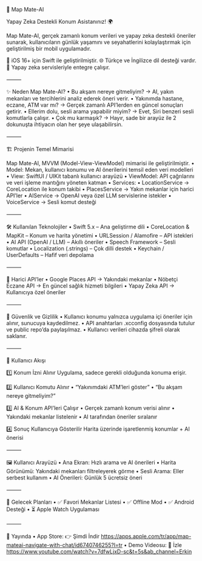 🚀 Map Mate-AI

Yapay Zeka Destekli Konum Asistanınız! 🌍

Map Mate-AI, gerçek zamanlı konum verileri ve yapay zeka destekli öneriler sunarak, kullanıcıların günlük yaşamını ve seyahatlerini kolaylaştırmak için geliştirilmiş bir mobil uygulamadır.

📱 iOS 16+ için Swift ile geliştirilmiştir.
🌐 Türkçe ve İngilizce dil desteği vardır.
🤖 Yapay zeka servisleriyle entegre çalışır.

⸻

✨ Neden Map Mate-AI?
	•	Bu akşam nereye gitmeliyim? → AI, yakın mekanları ve tercihlerini analiz ederek öneri verir.
	•	Yakınımda hastane, eczane, ATM var mı? → Gerçek zamanlı API’lerden en güncel sonuçları getirir.
	•	Ellerim dolu, sesli arama yapabilir miyim? → Evet, Siri benzeri sesli komutlarla çalışır.
	•	Çok mu karmaşık? → Hayır, sade bir arayüz ile 2 dokunuşta ihtiyacın olan her şeye ulaşabilirsin.

⸻

🏗 Projenin Temel Mimarisi

Map Mate-AI, MVVM (Model-View-ViewModel) mimarisi ile geliştirilmiştir.
	•	Model: Mekan, kullanıcı konumu ve AI önerilerini temsil eden veri modelleri
	•	View: SwiftUI / UIKit tabanlı kullanıcı arayüzü
	•	ViewModel: API çağrılarını ve veri işleme mantığını yöneten katman
	•	Services:
	•	LocationService → CoreLocation ile konum takibi
	•	PlacesService → Yakın mekanlar için harici API’ler
	•	AIService → OpenAI veya özel LLM servislerine istekler
	•	VoiceService → Sesli komut desteği

⸻

🛠 Kullanılan Teknolojiler
	•	Swift 5.x – Ana geliştirme dili
	•	CoreLocation & MapKit – Konum ve harita yönetimi
	•	URLSession / Alamofire – API istekleri
	•	AI API (OpenAI / LLM) – Akıllı öneriler
	•	Speech Framework – Sesli komutlar
	•	Localization (.strings) – Çok dilli destek
	•	Keychain / UserDefaults – Hafif veri depolama

⸻

📡 Harici API’ler
	•	Google Places API → Yakındaki mekanlar
	•	Nöbetçi Eczane API → En güncel sağlık hizmeti bilgileri
	•	Yapay Zeka API → Kullanıcıya özel öneriler

⸻

🔐 Güvenlik ve Gizlilik
	•	Kullanıcı konumu yalnızca uygulama içi öneriler için alınır, sunucuya kaydedilmez.
	•	API anahtarları .xcconfig dosyasında tutulur ve public repo’da paylaşılmaz.
	•	Kullanıcı verileri cihazda şifreli olarak saklanır.

⸻

📲 Kullanıcı Akışı

1️⃣ Konum İzni Alınır
Uygulama, sadece gerekli olduğunda konuma erişir.

2️⃣ Kullanıcı Komutu Alınır
	•	“Yakınımdaki ATM’leri göster”
	•	“Bu akşam nereye gitmeliyim?”

3️⃣ AI & Konum API’leri Çalışır
	•	Gerçek zamanlı konum verisi alınır
	•	Yakındaki mekanlar listelenir
	•	AI tarafından öneriler sıralanır

4️⃣ Sonuç Kullanıcıya Gösterilir
Harita üzerinde işaretlenmiş konumlar + AI önerisi

⸻

🖼 Kullanıcı Arayüzü
	•	Ana Ekran: Hızlı arama ve AI önerileri
	•	Harita Görünümü: Yakındaki mekanları filtreleyerek görme
	•	Sesli Arama: Eller serbest kullanım
	•	AI Önerileri: Günlük 5 ücretsiz öneri

⸻

🚀 Gelecek Planları
	•	✅ Favori Mekanlar Listesi
	•	✅ Offline Mod
	•	✅ Android Desteği
	•	⏳ Apple Watch Uygulaması

⸻

📱 Yayında
	•	App Store: 👉 Şimdi İndir  https://apps.apple.com/tr/app/map-mateai-navigate-with-chat/id6740746255?l=tr
	•	Demo Videosu: 🎥 İzle https://www.youtube.com/watch?v=7dfwLjxD-sc&t=5s&ab_channel=Erkin
